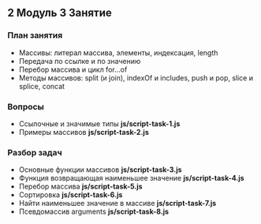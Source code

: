 ## 2 Модуль 3 Занятие

### План занятия

- Массивы: литерал массива, элементы, индексация, length
- Передача по ссылке и по значению
- Перебор массива и цикл for...of
- Методы массивов: split (и join), indexOf и includes, push и pop, slice и
  splice, concat

### Вопросы

- Ссылочные и значимые типы **js/script-task-1.js**
- Примеры массивов **js/script-task-2.js**

### Разбор задач

- Основные функции массивов **js/script-task-3.js**
- Функция возвращающая наименьшее значение **js/script-task-4.js**
- Перебор массива **js/script-task-5.js**
- Сортировка **js/script-task-6.js**
- Найти наименьшее значение в массиве **js/script-task-7.js**
- Псевдомассив arguments **js/script-task-8.js**
